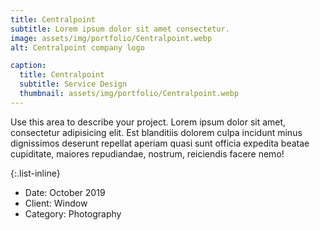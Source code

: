 ```yaml
---
title: Centralpoint
subtitle: Lorem ipsum dolor sit amet consectetur.
image: assets/img/portfolio/Centralpoint.webp
alt: Centralpoint company logo

caption:
  title: Centralpoint
  subtitle: Service Design
  thumbnail: assets/img/portfolio/Centralpoint.webp
---
```

Use this area to describe your project. Lorem ipsum dolor sit amet, consectetur adipisicing elit. Est blanditiis dolorem culpa incidunt minus dignissimos deserunt repellat aperiam quasi sunt officia expedita beatae cupiditate, maiores repudiandae, nostrum, reiciendis facere nemo!

{:.list-inline}
- Date: October 2019
- Client: Window
- Category: Photography

